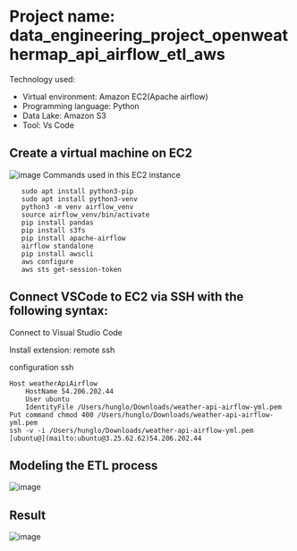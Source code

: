 # Project name: data_engineering_project_openweathermap_api_airflow_etl_aws
Technology used:
+ Virtual environment: Amazon EC2(Apache airflow)
+ Programming language: Python
+ Data Lake: Amazon S3
+ Tool: Vs Code
## Create a virtual machine on EC2
![image](https://github.com/user-attachments/assets/fd77b920-7f9b-4dc7-9c6c-12ca5d13f3c8)
Commands used in this EC2 instance
```sudo apt update
   sudo apt install python3-pip
   sudo apt install python3-venv
   python3 -m venv airflow_venv
   source airflow_venv/bin/activate
   pip install pandas
   pip install s3fs
   pip install apache-airflow
   airflow standalone
   pip install awscli
   aws configure
   aws sts get-session-token
```
## Connect VSCode to EC2 via SSH with the following syntax:
Connect to Visual Studio Code

Install extension: remote ssh

configuration ssh
```
Host weatherApiAirflow
    HostName 54.206.202.44
    User ubuntu
    IdentityFile /Users/hunglo/Downloads/weather-api-airflow-yml.pem
Put command chmod 400 /Users/hunglo/Downloads/weather-api-airflow-yml.pem
ssh -v -i /Users/hunglo/Downloads/weather-api-airflow-yml.pem [ubuntu@](mailto:ubuntu@3.25.62.62)54.206.202.44
```
## Modeling the ETL process
![image](https://github.com/user-attachments/assets/7ba1442b-9715-4c19-966b-4294544e8c3e)
## Result
![image](https://github.com/user-attachments/assets/e6f19d9b-3428-46c8-a3ec-bf9faa2c4a94)
